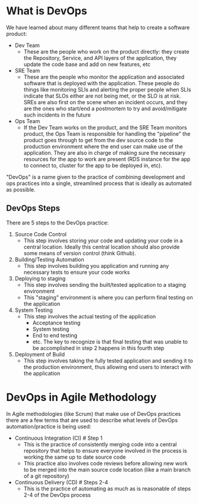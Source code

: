 # What is DevOps
We have learned about many different teams that help to create a software product:
- Dev Team
    - These are the people who work on the product directly: they create the Repository, Service, and API layers of the application, they update the code base and add on new features, etc
- SRE Team
    - These are the people who monitor the application and associated software that is deployed with the application. These people do things like monitoring SLIs and alerting the proper people when SLIs indicate that SLOs either are not being met, or the SLO is at risk. SREs are also first on the scene when an incident occurs, and they are the ones who start/end a postmortem to try and avoid/mitigate such incidents in the future
- Ops Team
    - If the Dev Team works on the product, and the SRE Team monitors product, the Ops Team is responsible for handling the "pipeline" the product goes through to get from the dev source code to the production environment where the end user can make use of the application. They are also in charge of making sure the necessary resources for the app to work are present (RDS instance for the app to connect to, cluster for the app to be deployed in, etc). 

"DevOps" is a name given to the practice of combining development and ops practices into a single, streamlined process that is ideally as automated as possible. 

## DevOps Steps
There are 5 steps to the DevOps practice:
1. Source Code Control
    - This step involves storing your code and updating your code in a central location. Ideally this central location should also provide some means of version control (think Github). 
2. Building/Testing Automation
    - This step involves building you application and running any necessary tests to ensure your code works
3. Deploying to staging
    - This step involves sending the built/tested application to a staging environment
    - This "staging" environment is where you can perform final testing on the application
4. System Testing
    - This step involves the actual testing of the application
        - Acceptance testing
        - System testing
        - End to end testing
        - etc. 
    The key to recognize is that final testing that was unable to be accomplished in step 2 happens in this fourth step
5. Deployment of Build
    - This step involves taking the fully tested application and sending it to the production environment, thus allowing end users to interact with the application

# DevOps in Agile Methodology
In Agile methodologies (like Scrum) that make use of DevOps practices there are a few terms that are used to describe what levels of DevOps automation/practice is being used: 

- Continuous Integration (CI) # Step 1
    - This is the practice of consistently merging code into a central repository that helps to ensure everyone involved in the process is working the same up to date source code
    - This practice also involves code reviews before allowing new work to be merged into the main source code location (like a main branch of a git repository)
- Continuous Delivery (CD) # Steps 2-4
    - This is the practice of automating as much as is reasonable of steps 2-4 of the DevOps process
    